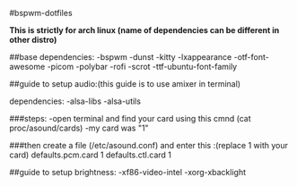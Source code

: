 #bspwm-dotfiles


**This is strictly for arch linux (name of dependencies can be different in other distro)**

##base dependencies:
-bspwm
-dunst
-kitty
-lxappearance
-otf-font-awesome
-picom
-polybar
-rofi
-scrot
-ttf-ubuntu-font-family




##guide to setup audio:(this guide is to use amixer in terminal)

dependencies:
-alsa-libs
-alsa-utils 

###steps:
-open terminal and find your card using this cmnd (cat proc/asound/cards)
-my card was "1"

###then create a file (/etc/asound.conf) and enter this :(replace 1 with your card)
defaults.pcm.card 1
defaults.ctl.card 1



##guide to setup brightness:
-xf86-video-intel
-xorg-xbacklight
